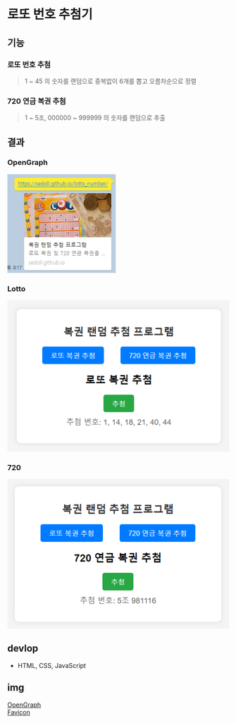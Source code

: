 # 로또 번호 추첨기

## 기능

### 로또 번호 추첨
> 1 ~ 45 의 숫자를 랜덤으로 중복없이 6개를 뽑고 오름차순으로 정렬

### 720 연금 복권 추첨
> 1 ~ 5조, 000000 ~ 999999 의 숫자를 랜덤으로 추출

## 결과

### OpenGraph
![OpenGraph](./img/result/open_graph_result.png)

### Lotto
![OpenGraph](./img/result/lotto_result.png)

### 720
![OpenGraph](./img/result/720_result.png)

## devlop
* HTML, CSS, JavaScript

## img
[OpenGraph](https://pixabay.com/ko/photos/%EA%B2%8C%EC%9E%84-%EA%B0%80%EB%8A%A5%EC%84%B1-1363218/) <br>
[Favicon](https://pixabay.com/ko/vectors/%EC%95%84%EC%9D%B4%EC%BD%98-%EC%83%81%EC%A7%95-%EA%B8%B0%ED%98%B8-%ED%95%98%EC%96%80%EC%83%89-2141484/) <br>
